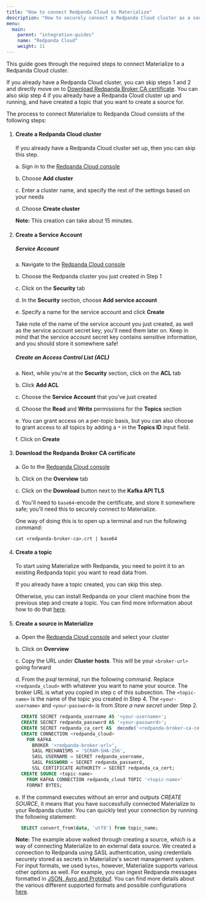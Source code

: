```yaml
---
title: "How to connect Redpanda Cloud to Materialize"
description: "How to securely connect a Redpanda Cloud cluster as a source to Materialize."
menu:
  main:
    parent: "integration-guides"
    name: "Redpanda Cloud"
    weight: 11
---
```


This guide goes through the required steps to connect Materialize to a Redpanda Cloud cluster.

If you already have a Redpanda Cloud cluster, you can skip steps 1 and 2 and directly move on to [Download Redpanda Broker CA certificate](#download-redpanda-broker-ca-certificate). You can also skip step 4 if you already have a Redpanda Cloud cluster up and running, and have created a topic that you want to create a source for.

The process to connect Materialize to Redpanda Cloud consists of the following steps:
1. #### Create a Redpanda Cloud cluster
    If you already have a Redpanda Cloud cluster set up, then you can skip this step.

    a. Sign in to the [Redpanda Cloud console](https://vectorized.cloud/)

    b. Choose **Add cluster**

    c. Enter a cluster name, and specify the rest of the settings based on your needs

    d. Choose **Create cluster**

    **Note:** This creation can take about 15 minutes.

2. #### Create a Service Account
    ##### Service Account
    a. Navigate to the [Redpanda Cloud console](https://vectorized.cloud/)

    b. Choose the Redpanda cluster you just created in Step 1

    c. Click on the **Security** tab

    d. In the **Security** section, choose **Add service account**

    e. Specify a name for the service account and click **Create**

    Take note of the name of the service account you just created, as well as the service account secret key; you'll need them later on. Keep in mind that the service account secret key contains sensitive information, and you should store it somewhere safe!

    ##### Create an Access Control List (ACL)
    a. Next, while you're at the **Security** section, click on the **ACL** tab

    b. Click **Add ACL**

    c. Choose the **Service Account** that you've just created

    d. Choose the **Read** and **Write** permissions for the **Topics** section

    e. You can grant access on a per-topic basis, but you can also choose to grant access to all topics by adding a `*` in the **Topics ID** input field.

    f. Click on **Create**

3. #### Download the Redpanda Broker CA certificate
    a. Go to the [Redpanda Cloud console](https://vectorized.cloud/)

    b. Click on the **Overview** tab

    c. Click on the **Download** button next to the **Kafka API TLS**

    d. You'll need to `base64`-encode the certificate, and store it somewhere safe; you'll need this to securely connect to Materialize.


    One way of doing this is to open up a terminal and run the following command:
    ```shell
    cat <redpanda-broker-ca>.crt | base64
    ```

4. #### Create a topic
    To start using Materialize with Redpanda, you need to point it to an existing Redpanda topic you want to read data from.

    If you already have a topic created, you can skip this step.

    Otherwise, you can install Redpanda on your client machine from the previous step and create a topic. You can find more information about how to do that [here](https://docs.redpanda.com/docs/reference/rpk-commands/#rpk-topic-create).


5. #### Create a source in Materialize
    a. Open the [Redpanda Cloud console](https://vectorized.cloud/) and select your cluster

    b. Click on **Overview**

    c. Copy the URL under **Cluster hosts**. This will be your `<broker-url>` going forward

    d. From the _psql_ terminal, run the following command. Replace `<redpanda_cloud>` with whatever you want to name your source. The broker URL is what you copied in step c of this subsection. The `<topic-name>` is the name of the topic you created in Step 4. The `<your-username>` and `<your-password>` is from _Store a new secret_ under Step 2.
    ```sql
      CREATE SECRET redpanda_username AS '<your-username>';
      CREATE SECRET redpanda_password AS '<your-password>';
      CREATE SECRET redpanda_ca_cert AS  decode('<redpanda-broker-ca-cert>', 'base64'); -- The base64 encoded certificate
      CREATE CONNECTION <redpanda_cloud>
        FOR KAFKA
          BROKER '<redpanda-broker-url>',
          SASL MECHANISMS = 'SCRAM-SHA-256',
          SASL USERNAME = SECRET redpanda_username,
          SASL PASSWORD = SECRET redpanda_password,
          SSL CERTIFICATE AUTHORITY = SECRET redpanda_ca_cert;
      CREATE SOURCE <topic-name>
        FROM KAFKA CONNECTION redpanda_cloud TOPIC '<topic-name>'
        FORMAT BYTES;
    ```

    e. If the command executes without an error and outputs _CREATE SOURCE_, it means that you have successfully connected Materialize to your Redpanda cluster. You can quickly test your connection by running the following statement:
    ```sql
      SELECT convert_from(data, 'utf8') from topic_name;
    ```

    **Note:** The example above walked through creating a source, which is a way of connecting Materialize to an external data source. We created a connection to Redpanda using SASL authentication, using credentials securely stored as secrets in Materialize's secret management system. For input formats, we used `bytes`, however, Materialize supports various other options as well. For example, you can ingest Redpanda messages formatted in [JSON, Avro and Protobuf](/sql/create-source/kafka/#supported-formats). You can find more details about the various different supported formats and possible configurations [here](/sql/create-source/kafka/).
